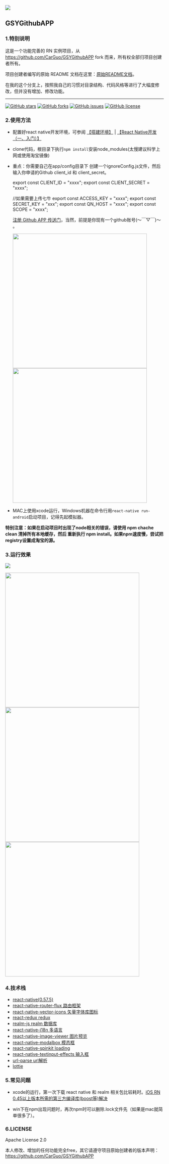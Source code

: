 ![](./docs/logo.png)

## GSYGithubAPP

### 1.特别说明
这是一个功能完善的 RN 实例项目，从 https://github.com/CarGuo/GSYGithubAPP fork 而来，所有权全部归项目创建者所有。

项目创建者编写的原始 README 文档在这里：[原始README文档](./README.bak.md)。

在我的这个分支上，按照我自己的习惯对目录结构、代码风格等进行了大幅度修改，但并没有增加、修改功能。

-----

[![GitHub stars](https://img.shields.io/github/stars/CarGuo/GSYGithubAPP.svg)](https://github.com/damoqiongqiu/GSYGithubAPP/stargazers)
[![GitHub forks](https://img.shields.io/github/forks/CarGuo/GSYGithubAPP.svg)](https://github.com/damoqiongqiu/GSYGithubAPP/network)
[![GitHub issues](https://img.shields.io/github/issues/CarGuo/GSYGithubAPP.svg)](https://github.com/damoqiongqiu/GSYGithubAPP/issues)
[![GitHub license](https://img.shields.io/github/license/CarGuo/GSYGithubAPP.svg)](https://github.com/damoqiongqiu/GSYGithubAPP/blob/master/LICENSE)

### 2.使用方法

- 配置好react native开发环境，可参阅 [【搭建环境】](http://reactnative.cn/docs/0.51/getting-started.html) | [【React Native开发（一、入门）】](http://www.jianshu.com/p/97692b1c451d)
- clone代码，根目录下执行`npm install`安装node_modules(太慢建议科学上网或使用淘宝镜像)
- 重点：你需要自己在app/config目录下 创建一个ignoreConfig.js文件，然后输入你申请的Github client_id 和 client_secret。

    export const CLIENT_ID = "xxxx";
    export const CLIENT_SECRET = "xxxx";

    //如果需要上传七牛
    export const ACCESS_KEY = "xxxx";
    export const SECRET_KEY = "xxx";
    export const QN_HOST = "xxxx";
    export const SCOPE = "xxxx";

    [注册 Github APP 传送门](https://github.com/settings/applications/new)，当然，前提是你现有一个github账号(～￣▽￣)～ 。
  
    <div>
        <img src="./docs/register0.jpg" width="426px"/>
        <img src="./docs/register1.jpg" width="426px"/>
    </div>

- MAC上使用xcode运行，Windows机器在命令行用`react-native run-android`启动项目，记得先起模拟器。

**特别注意：如果在启动项目时出现了node相关的错误，请使用 npm chache clean 清掉所有本地缓存，然后 重新执行 npm install。如果npm速度慢，尝试把registry设置成淘宝的源。**

### 3.运行效果

![](./docs/1.gif)

<img src="./docs/1.jpg" width="426px"/>

<img src="./docs/2.jpg" width="426px"/>

<img src="./docs/3.jpg" width="426px"/>


### 4.技术栈

* [react-native(0.57.5)](http://reactnative.cn/docs/0.51/getting-started.html)
* [react-native-router-flux 路由框架](https://github.com/aksonov/react-native-router-flux)
* [react-native-vector-icons 矢量字体库图标 ](https://github.com/oblador/react-native-vector-icons)
* [react-redux redux](https://github.com/reactjs/react-redux)
* [realm-js realm 数据库](https://github.com/realm/realm-js)
* [react-native-i18n 多语言](https://github.com/AlexanderZaytsev/react-native-i18n)
* [react-native-image-viewer 图片预览](https://github.com/ascoders/react-native-image-viewer)
* [react-native-modalbox 模态框](https://github.com/maxs15/react-native-modalbox)
* [react-native-spinkit loading](https://github.com/maxs15/react-native-spinkit)
* [react-native-textinput-effects 输入框](https://github.com/halilb/react-native-textinput-effects)
* [url-parse url解析](https://github.com/unshiftio/url-parse)
* [lottie](https://github.com/airbnb/lottie-react-native)

### 5.常见问题

* xcode的运行，第一次下载 react native 和 realm 相关包比较耗时。[iOS RN 0.45以上版本所需的第三方编译库(boost等)解决](http://reactnative.cn/post/4301)

* win下在npm出现问题时，再次npm时可以删除.lock文件先（如果是mac就简单很多了）。

### 6.LICENSE
Apache License 2.0

本人修改、增加的任何功能完全free，其它请遵守项目原始创建者的版本声明：https://github.com/CarGuo/GSYGithubAPP
